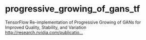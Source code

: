 # progressive_growing_of_gans_tf
TensorFlow Re-implementation of Progressive Growing of GANs for Improved Quality, Stability, and Variation http://research.nvidia.com/publicatio…
